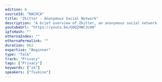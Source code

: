 ```yaml
---
edition: 6
sourceId: "NACHCA"
title: "Zkitter - Anonymous Social Network"
description: "A brief overview of Zkitter, an anonymous social network built using ZK technology. Learn how you can start posting and chatting anonymously while using your real life reputation."
youtubeUrl: "https://youtu.be/GOQZHWC3cH0"
ipfsHash: ""
ethernaIndex: ""
ethernaPermalink: ""
duration: 662
expertise: "Beginner"
type: "Talk"
track: "Privacy"
tags: ["Privacy"]
keywords: ["zk"]
speakers: ["Tsukino"]
---
```

